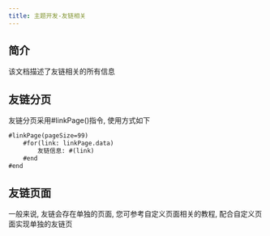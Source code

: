 ```yaml
---
title: 主题开发-友链相关
---
```

## 简介
该文档描述了友链相关的所有信息

## 友链分页
友链分页采用#linkPage()指令, 使用方式如下

```html
#linkPage(pageSize=99)
    #for(link: linkPage.data)
        友链信息: #(link)
    #end
#end
```
## 友链页面
一般来说, 友链会存在单独的页面, 您可参考自定义页面相关的教程, 配合自定义页面实现单独的友链页
